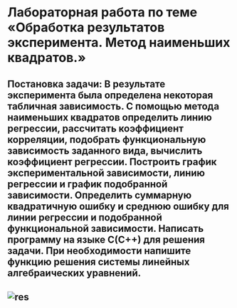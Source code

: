 #  Лабораторная работа по теме «Обработка результатов эксперимента. Метод наименьших квадратов.»
## Постановка задачи: В результате эксперимента была определена некоторая табличная зависимость. C помощью метода наименьших квадратов определить линию регрессии, рассчитать коэффициент корреляции, подобрать функциональную зависимость заданного вида, вычислить коэффициент регрессии. Построить график экспериментальной зависимости, линию регрессии и график подобранной зависимости. Определить суммарную квадратичную ошибку и среднюю ошибку для линии регрессии и подобранной функциональной зависимости. Написать программу на языке С(С++) для решения задачи. При необходимости напишите функцию решения системы линейных алгебраических уравнений.
## ![res](image-1.png)
